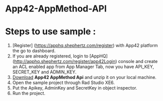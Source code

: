 App42-AppMethod-API
===================

# Steps to use sample : 

1. [Register] (https://apphq.shephertz.com/register) with App42 platform the go to dashboard.
2. If you are already registered, login to [AppHQ] (http://apphq.shephertz.com/register/app42Login) console and create an ACL enabled app from App Manager Tab, now you have API_KEY, SECRET_KEY and ADMIN_KEY.
3. [Download](https://github.com/shephertz/App42-AppMethod-API/archive/master.zip)  __App42 AppMethod Api__ and unzip it on your local machine.
4. Open the sample project through Rad Studio XE6.
5. Put the Apikey, AdminKey and SecretKey in object inspector.
6. Run the project.
